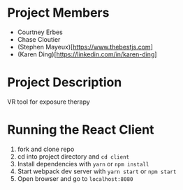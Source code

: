 # Project Members
- Courtney Erbes
- Chase Cloutier
- (Stephen Mayeux)[https://www.thebestjs.com]
- (Karen Ding)[https://linkedin.com/in/karen-ding]

# Project Description
VR tool for exposure therapy

# Running the React Client

1. fork and clone repo
2. cd into project directory and `cd client`
3. Install dependencies with `yarn` or `npm install`
4. Start webpack dev server with `yarn start` or `npm start`
5. Open browser and go to `localhost:8080`
